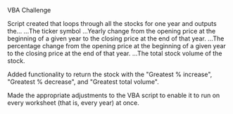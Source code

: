 VBA Challenge

Script created that loops through all the stocks for one year and outputs the...
...The ticker symbol
...Yearly change from the opening price at the beginning of a given year to the closing price at the end of that year.
...The percentage change from the opening price at the beginning of a given year to the closing price at the end of that year.
...The total stock volume of the stock.

Added functionality to return the stock with the "Greatest % increase", "Greatest % decrease", and "Greatest total volume". 

Made the appropriate adjustments to the VBA script to enable it to run on every worksheet (that is, every year) at once.
